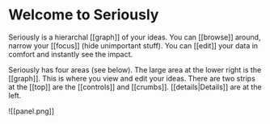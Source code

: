 # Welcome to Seriously

Seriously is a hierarchal [[graph]] of your ideas. You can [[browse]] around, narrow your [[focus]] (hide unimportant stuff). You can [[edit]] your data in comfort and instantly see the impact.

Seriously has four areas (see below). The large area at the lower right is the [[graph]]. This is where you view and edit your ideas. There are two strips at the [[top]] are the [[controls]] and [[crumbs]]. [[details|Details]] are at the left. 

![[panel.png]]  
